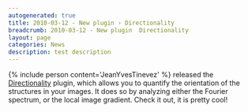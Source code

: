 ```yaml
---
autogenerated: true
title: 2010-03-12 - New plugin › Directionality
breadcrumb: 2010-03-12 - New plugin  Directionality
layout: page
categories: News
description: test description
---
```


{% include person content='JeanYvesTinevez' %} released the [Directionality](Directionality ) plugin, which allows you to quantify the orientation of the structures in your images. It does so by analyzing either the Fourier spectrum, or the local image gradient. Check it out, it is pretty cool\!


